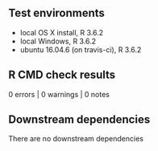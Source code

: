 ## Test environments

* local OS X install, R 3.6.2
* local Windows, R 3.6.2
* ubuntu 16.04.6 (on travis-ci), R 3.6.2

## R CMD check results

0 errors | 0 warnings | 0 notes

## Downstream dependencies

There are no downstream dependencies


